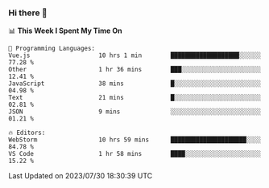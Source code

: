 ### Hi there 👋

<!--
**asdf12303116/asdf12303116** is a ✨ _special_ ✨ repository because its `README.md` (this file) appears on your GitHub profile.

Here are some ideas to get you started:

- 🔭 I’m currently working on ...
- 🌱 I’m currently learning ...
- 👯 I’m looking to collaborate on ...
- 🤔 I’m looking for help with ...
- 💬 Ask me about ...
- 📫 How to reach me: ...
- 😄 Pronouns: ...
- ⚡ Fun fact: ...
-->

<!--START_SECTION:waka-->
📊 **This Week I Spent My Time On** 

```text
💬 Programming Languages: 
Vue.js                   10 hrs 1 min        ███████████████████░░░░░░   77.28 % 
Other                    1 hr 36 mins        ███░░░░░░░░░░░░░░░░░░░░░░   12.41 % 
JavaScript               38 mins             █░░░░░░░░░░░░░░░░░░░░░░░░   04.98 % 
Text                     21 mins             █░░░░░░░░░░░░░░░░░░░░░░░░   02.81 % 
JSON                     9 mins              ░░░░░░░░░░░░░░░░░░░░░░░░░   01.21 % 

🔥 Editors: 
WebStorm                 10 hrs 59 mins      █████████████████████░░░░   84.78 % 
VS Code                  1 hr 58 mins        ████░░░░░░░░░░░░░░░░░░░░░   15.22 % 
```


 Last Updated on 2023/07/30 18:30:39 UTC
<!--END_SECTION:waka-->
